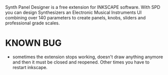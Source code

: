 Synth Panel Designer is a free extension for INKSCAPE software. With SPD you can design Synthesizers an Electronic Musical Instruments UI combining over 140 parameters to create panels, knobs, sliders and professional grade scales.

# KNOWN BUG
* sometimes the extension stops working, doesn't draw anything anymore and then it must be closed and reopened. Other times you have to restart inkscape.

